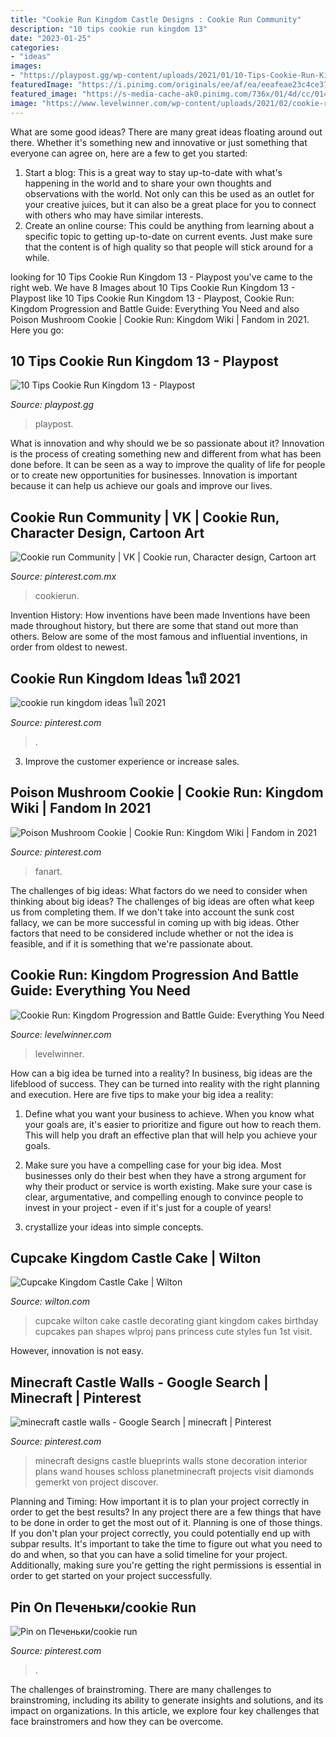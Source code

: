 ```yaml
---
title: "Cookie Run Kingdom Castle Designs : Cookie Run Community"
description: "10 tips cookie run kingdom 13"
date: "2023-01-25"
categories:
- "ideas"
images:
- "https://playpost.gg/wp-content/uploads/2021/01/10-Tips-Cookie-Run-Kingdom-13.jpg"
featuredImage: "https://i.pinimg.com/originals/ee/af/ea/eeafeae23c4ce379dd2765ef8d4edefc.jpg"
featured_image: "https://s-media-cache-ak0.pinimg.com/736x/01/4d/cc/014dcca414fc7ee4e6f2d6ea46ebcfdd.jpg"
image: "https://www.levelwinner.com/wp-content/uploads/2021/02/cookie-run-kingdom-revolution-800x450-1-768x432.jpg"
---
```



What are some good ideas?
There are many great ideas floating around out there. Whether it's something new and innovative or just something that everyone can agree on, here are a few to get you started: 
1. Start a blog: This is a great way to stay up-to-date with what's happening in the world and to share your own thoughts and observations with the world. Not only can this be used as an outlet for your creative juices, but it can also be a great place for you to connect with others who may have similar interests. 
2. Create an online course: This could be anything from learning about a specific topic to getting up-to-date on current events. Just make sure that the content is of high quality so that people will stick around for a while. 

	

		
looking for 10 Tips Cookie Run Kingdom 13 - Playpost you've came to the right web. We have 8 Images about 10 Tips Cookie Run Kingdom 13 - Playpost like 10 Tips Cookie Run Kingdom 13 - Playpost, Cookie Run: Kingdom Progression and Battle Guide: Everything You Need and also Poison Mushroom Cookie | Cookie Run: Kingdom Wiki | Fandom in 2021. Here you go:
		
    
## 10 Tips Cookie Run Kingdom 13 - Playpost

<img loading=lazy src="https://playpost.gg/wp-content/uploads/2021/01/10-Tips-Cookie-Run-Kingdom-13.jpg" onerror="this.onerror=null;this.src='https://tse2.mm.bing.net/th?id=OIP.UY-SzR7HObs28FdBtkMY4QHaEK&amp;pid=15.1';" alt="10 Tips Cookie Run Kingdom 13 - Playpost">

_Source: playpost.gg_

>playpost. 

	

What is innovation and why should we be so passionate about it?
Innovation is the process of creating something new and different from what has been done before. It can be seen as a way to improve the quality of life for people or to create new opportunities for businesses. Innovation is important because it can help us achieve our goals and improve our lives.

    
## Cookie Run Community | VK | Cookie Run, Character Design, Cartoon Art

<img loading=lazy src="https://i.pinimg.com/736x/b9/d7/34/b9d734e712b6375ba85b8fe3e19ddd8b.jpg" onerror="this.onerror=null;this.src='https://tse1.mm.bing.net/th?id=OIP.IgMUBtnzdi75ML6eaOU3gAHaHa&amp;pid=15.1';" alt="Cookie run Community | VK | Cookie run, Character design, Cartoon art">

_Source: pinterest.com.mx_

>cookierun. 

	

Invention History: How inventions have been made
Inventions have been made throughout history, but there are some that stand out more than others. Below are some of the most famous and influential inventions, in order from oldest to newest.

    
## Cookie Run Kingdom Ideas ในปี 2021

<img loading=lazy src="https://playpost.gg/wp-content/uploads/2021/02/Cookie-Run-Kingdom-Landmark-Guide-15.jpg" onerror="this.onerror=null;this.src='https://tse3.mm.bing.net/th?id=OIP.NnJUG0eoT858J5RjfdAY_AHaEK&amp;pid=15.1';" alt="cookie run kingdom ideas ในปี 2021">

_Source: pinterest.com_

>. 

	

3. Improve the customer experience or increase sales.

    
## Poison Mushroom Cookie | Cookie Run: Kingdom Wiki | Fandom In 2021

<img loading=lazy src="https://i.pinimg.com/236x/f9/34/cd/f934cd8f04d854dbcb5be6f82908bc53.jpg?nii=t" onerror="this.onerror=null;this.src='https://tse1.mm.bing.net/th?id=OIP.GpiZKc_EnYb_NGtDvj7eXwAAAA&amp;pid=15.1';" alt="Poison Mushroom Cookie | Cookie Run: Kingdom Wiki | Fandom in 2021">

_Source: pinterest.com_

>fanart. 

	

The challenges of big ideas: What factors do we need to consider when thinking about big ideas?
The challenges of big ideas are often what keep us from completing them. If we don't take into account the sunk cost fallacy, we can be more successful in coming up with big ideas. Other factors that need to be considered include whether or not the idea is feasible, and if it is something that we're passionate about.

    
## Cookie Run: Kingdom Progression And Battle Guide: Everything You Need

<img loading=lazy src="https://www.levelwinner.com/wp-content/uploads/2021/02/cookie-run-kingdom-revolution-800x450-1-768x432.jpg" onerror="this.onerror=null;this.src='https://tse4.mm.bing.net/th?id=OIP.u4zw236dhEmW_q_5UBvkBgHaEK&amp;pid=15.1';" alt="Cookie Run: Kingdom Progression and Battle Guide: Everything You Need">

_Source: levelwinner.com_

>levelwinner. 

	

How can a big idea be turned into a reality?
In business, big ideas are the lifeblood of success. They can be turned into reality with the right planning and execution. Here are five tips to make your big idea a reality:
1. Define what you want your business to achieve. When you know what your goals are, it's easier to prioritize and figure out how to reach them. This will help you draft an effective plan that will help you achieve your goals.

2. Make sure you have a compelling case for your big idea. Most businesses only do their best when they have a strong argument for why their product or service is worth existing. Make sure your case is clear, argumentative, and compelling enough to convince people to invest in your project - even if it's just for a couple of years!

3. crystallize your ideas into simple concepts.

    
## Cupcake Kingdom Castle Cake | Wilton

<img loading=lazy src="https://www.wilton.com/dw/image/v2/AAWA_PRD/on/demandware.static/-/Sites-wilton-project-master/default/dw98c0dca2/images/project/WLPROJ-4042/cupcake-kingdom-cake_lg.jpg?sw=1000&amp;sh=1000&amp;sm=fit" onerror="this.onerror=null;this.src='https://tse4.mm.bing.net/th?id=OIP.kQ_6jysaz6cOXoo7o316ngHaHa&amp;pid=15.1';" alt="Cupcake Kingdom Castle Cake | Wilton">

_Source: wilton.com_

>cupcake wilton cake castle decorating giant kingdom cakes birthday cupcakes pan shapes wlproj pans princess cute styles fun 1st visit. 

	

However, innovation is not easy.

    
## Minecraft Castle Walls - Google Search | Minecraft | Pinterest

<img loading=lazy src="https://s-media-cache-ak0.pinimg.com/736x/01/4d/cc/014dcca414fc7ee4e6f2d6ea46ebcfdd.jpg" onerror="this.onerror=null;this.src='https://tse3.mm.bing.net/th?id=OIP.2PKB_3gvh-NuCPtESEulxQHaD0&amp;pid=15.1';" alt="minecraft castle walls - Google Search | minecraft | Pinterest">

_Source: pinterest.com_

>minecraft designs castle blueprints walls stone decoration interior plans wand houses schloss planetminecraft projects visit diamonds gemerkt von project discover. 

	

Planning and Timing: How important it is to plan your project correctly in order to get the best results?
In any project there are a few things that have to be done in order to get the most out of it. Planning is one of those things. If you don't plan your project correctly, you could potentially end up with subpar results. It's important to take the time to figure out what you need to do and when, so that you can have a solid timeline for your project. Additionally, making sure you're getting the right permissions is essential in order to get started on your project successfully.

    
## Pin On Печеньки/cookie Run

<img loading=lazy src="https://i.pinimg.com/originals/ee/af/ea/eeafeae23c4ce379dd2765ef8d4edefc.jpg" onerror="this.onerror=null;this.src='https://tse4.mm.bing.net/th?id=OIP.Gkn6RJaliySiMMkK70CZ8AHaNK&amp;pid=15.1';" alt="Pin on Печеньки/cookie run">

_Source: pinterest.com_

>. 

	

The challenges of brainstroming.
There are many challenges to brainstroming, including its ability to generate insights and solutions, and its impact on organizations. In this article, we explore four key challenges that face brainstromers and how they can be overcome.

